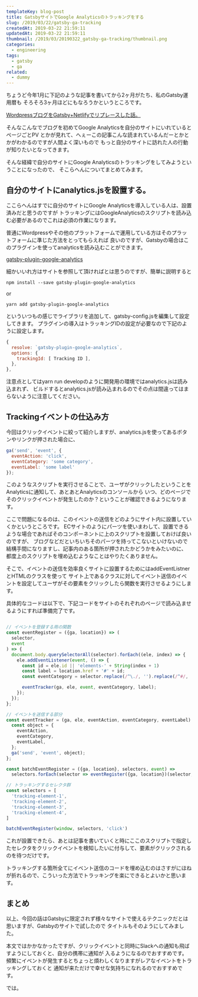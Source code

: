 ```yaml
---
templateKey: blog-post
title: GatsbyサイトでGoogle Analyticsのトラッキングをする
slug: /2019/03/22/gatsby-ga-tracking
createdAt: 2019-03-22 21:59:11
updatedAt: 2019-03-22 21:59:11
thumbnail: /2019/03/20190322_gatsby-ga-tracking/thumbnail.png
categories:
  - engineering
tags:
  - gatsby
  - ga
related:
  - dummy
---
```



ちょうど今年1月に下記のような記事を書いてから2ヶ月がたち、私のGatsby運用暦も
そろそろ3ヶ月ほどにもなろうかというところです。

<div class="related-post">
  <a href="/2019/01/10/blog-renewal-by-gatsby">WordpressブログをGatsby+Netlifyでリプレースした話。</a>
</div>

そんなこんなでブログを初めてGoogle Analyticsを自分のサイトにいれているとページごとPV
とかが見れて、へぇーこの記事こんな読まれているんだーとかとかがわかるのですが人間よく深いもので
もっと自分のサイトに訪れた人の行動が知りたいとなってきます。

そんな経緯で自分のサイトにGoogle Analyticsのトラッキングをしてみようということになったので、
そこらへんについてまとめてみます。


## 自分のサイトにanalytics.jsを設置する。

ここらへんはすでに自分のサイトにGoogle Analyticsを導入している人は、設置済みだと思うのですが
トラッキングにはGoogleAnalyticsのスクリプトを読み込む必要があるのでこれは必須の作業になります。

普通にWordpressやその他のプラットフォームで運用している方はそのプラットフォームに準じた方法をとってもらえれば
良いのですが、Gatsbyの場合はこのプラグインを使ってanalyticsを読み込むことができます。

[gatsby-plugin-google-analytics](https://www.gatsbyjs.org/packages/gatsby-plugin-google-analytics/)

細かいいれ方はサイトを参照して頂ければとは思うのですが、簡単に説明すると

```
npm install --save gatsby-plugin-google-analytics
```

or

```
yarn add gatsby-plugin-google-analytics
```

といういつもの感じでライブラリを追加して、gatsby-config.jsを編集して設定してきます。
プラグインの導入はトラッキングIDの設定が必要なので下記のように設定します。

```javascript
{
  resolve: `gatsby-plugin-google-analytics`,
  options: {
    trackingId: [ Tracking ID ],
  },
},
```

注意点としてはyarn run developのように開発用の環境ではanalytics.jsは読み込まれず、
ビルドするとanalytics.jsが読み込まれるのでその点は間違ってはまらないように注意してください。


## Trackingイベントの仕込み方

今回はクリックイベントに絞って紹介しますが、analytics.jsを使ってあるボタンやリンクが押された場合に、

```javascript
ga('send', 'event', {
  eventAction: 'click',
  eventCategory: 'some category',
  eventLabel: 'some label'
});

```

このようなスクリプトを実行させることで、ユーザがクリックしたということをAnalyticsに通知して、あとあとAnalyticsのコンソールから
いつ、どのページでそのクリックイベントが発生したのか？ということが確認できるようになります。

ここで問題になるのは、このイベントの送信をどのようにサイト内に設置していくかというところです。
ECサイトのようにパーツを使いまわして、設置できるような場合であればそのコンポーネントに上のスクリプトを設置しておけば良いのですが、
ブログなどだといちいちそのパーツを持ってこないといけないので結構手間になりますし、記事内のある箇所が押されたかどうかをみたいのに、
都度上のスクリプトを埋め込むようなことはやりたくありません。


そこで、イベントの送信を効率良くサイトに設置するためにはaddEventListnerとHTMLのクラスを使って
サイト上であるクラスに対してイベント送信のイベントを設定してユーザがその要素をクリックしたら関数を実行させるようにします。

具体的なコードは以下で、下記コードをサイトのそれぞれのページで読み込ませるようにすれば準備完了です。

```javascript

// イベントを登録する用の関数
const eventRegister = ({ga, location}) => (
  selector,
  event
) => {
  document.body.querySelectorAll(selector).forEach((ele, index) => {
    ele.addEventListener(event, () => {
      const id = ele.id || 'elements-' + String(index + 1)
      const label = location.href + '#' + id;
      const eventCategory = selector.replace(/^\./, '').replace(/^#/, '')

      eventTracker(ga, ele, event, eventCategory, label);
    });
  });
};

// イベントを送信する部分
const eventTracker = (ga, ele, eventAction, eventCategory, eventLabel) => {
  const object = {
    eventAction,
    eventCategory,
    eventLabel,
  };
  ga('send', 'event', object);
};

const batchEventRegister = ({ga, location}, selectors, event) =>
  selectors.forEach(selector => eventRegister({ga, location})(selector, event))

// トラッキングするセレクタ群
const selectors = [
  'tracking-element-1',
  'tracking-element-2',
  'tracking-element-3',
  'tracking-element-4',
]

batchEventRegister(window, selectors, 'click')
```

これが設置できたら、あとは記事を書いていくと時にここのスクリプトで指定したセレクタをクリックイベントを検知したいに付与して、要素がクリックされるのを待つだけです。

トラッキングする箇所全てにイベント送信のコードを埋め込むのはさすがにほねが折れるので、こういった方法でトラッキングを楽にできるとよいかと思います。

## まとめ

以上、今回の話はGatsbyに限定されず様々なサイトで使えるテクニックだとは思いますが、Gatsbyのサイトで試したので
タイトルもそのようにしてみました。

本文ではかかなかったですが、クリックイベントと同時にSlackへの通知も飛ばすようにしておくと、自分の携帯に通知が
入るようになるのでおすすめです。頻繁にイベントが発生するとちょっと煩わしくなりますがレアなイベントをトラッキングしておくと
通知が来ただけで幸せな気持ちになれるのでおすすめです。

では。



